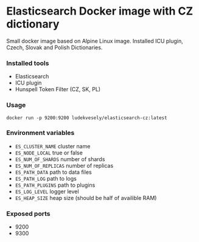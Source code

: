 # Elasticsearch Docker image with CZ dictionary

Small docker image based on Alpine Linux image. Installed ICU plugin, Czech, Slovak and Polish Dictionaries.

### Installed tools

- Elasticsearch
- ICU plugin
- Hunspell Token Filter (CZ, SK, PL)

### Usage

```
docker run -p 9200:9200 ludekvesely/elasticsearch-cz:latest
```

### Environment variables

- `ES_CLUSTER_NAME` cluster name
- `ES_NODE_LOCAL` true or false
- `ES_NUM_OF_SHARDS` number of shards
- `ES_NUM_OF_REPLICAS` number of replicas
- `ES_PATH_DATA` path to data files
- `ES_PATH_LOG` path to logs
- `ES_PATH_PLUGINS` path to plugins
- `ES_LOG_LEVEL` logger level
- `ES_HEAP_SIZE` heap size (should be half of availible RAM)

### Exposed ports

- 9200
- 9300

